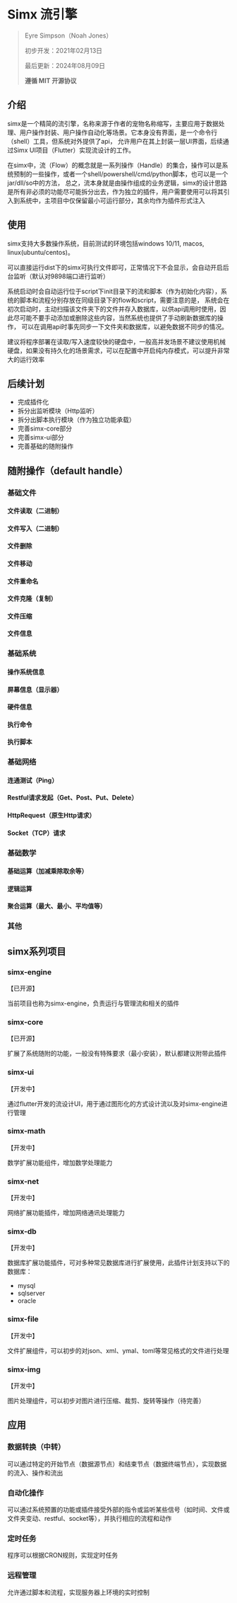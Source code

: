 # Simx 流引擎

> Eyre Simpson（Noah Jones）
>
> 初步开发：2021年02月13日
> 
> 最后更新：2024年08月09日
>
> **遵循 MIT 开源协议**

## 介绍
simx是一个精简的流引擎，名称来源于作者的宠物名称缩写，主要应用于数据处理、用户操作封装、用户操作自动化等场景。它本身没有界面，是一个命令行（shell）工具，但系统对外提供了api，
允许用户在其上封装一层UI界面，后续通过Simx UI项目（Flutter）实现流设计的工作。

在simx中，流（Flow）的概念就是一系列操作（Handle）的集合，操作可以是系统预制的一些操作，或者一个shell/powershell/cmd/python脚本，也可以是一个jar/dll/so中的方法，
总之，流本身就是由操作组成的业务逻辑，simx的设计思路是所有非必须的功能尽可能拆分出去，作为独立的插件，用户需要使用可以将其引入到系统中，主项目中仅保留最小可运行部分，其余均作为插件形式注入

## 使用

simx支持大多数操作系统，目前测试的环境包括windows 10/11, macos, linux(ubuntu/centos)。

可以直接运行dist下的simx可执行文件即可，正常情况下不会显示，会自动开启后台监听（默认对9898端口进行监听）

系统启动时会自动运行位于script下init目录下的流和脚本（作为初始化内容），系统的脚本和流程分别存放在同级目录下的flow和script，需要注意的是，
系统会在初次启动时，主动扫描该文件夹下的文件并存入数据库，以供api调用时使用，因此尽可能不要手动添加或删除这些内容，当然系统也提供了手动刷新数据库的操作，
可以在调用api时事先同步一下文件夹和数据库，以避免数据不同步的情况。

建议将程序部署在读取/写入速度较快的硬盘中，一般高并发场景不建议使用机械硬盘，如果没有持久化的场景需求，可以在配置中开启纯内存模式，可以提升非常大的运行效率

## 后续计划

- 完成插件化
- 拆分出监听模块（Http监听）
- 拆分出脚本执行模块（作为独立功能承载）
- 完善simx-core部分
- 完善simx-ui部分
- 完善基础的随附操作

## 随附操作（default handle）

### 基础文件

#### 文件读取（二进制）

#### 文件写入（二进制）

#### 文件删除

#### 文件移动

#### 文件重命名

#### 文件克隆（复制）

#### 文件压缩

#### 文件信息

### 基础系统

#### 操作系统信息

#### 屏幕信息（显示器）

#### 硬件信息

#### 执行命令

#### 执行脚本

### 基础网络

#### 连通测试（Ping）

#### Restful请求发起（Get、Post、Put、Delete）

#### HttpRequest（原生Http请求）

#### Socket（TCP）请求

### 基础数学

#### 基础运算（加减乘除取余等）

#### 逻辑运算

#### 聚合运算（最大、最小、平均值等）

### 其他

## simx系列项目

### simx-engine

【已开源】

当前项目也称为simx-engine，负责运行与管理流和相关的插件

### simx-core

【已开源】

扩展了系统随附的功能，一般没有特殊要求（最小安装），默认都建议附带此插件

### simx-ui

【开发中】

通过flutter开发的流设计UI，用于通过图形化的方式设计流以及对simx-engine进行管理

### simx-math

【开发中】

数学扩展功能组件，增加数学处理能力

### simx-net

【开发中】

网络扩展功能插件，增加网络通讯处理能力

### simx-db

【开发中】

数据库扩展功能插件，可对多种常见数据库进行扩展使用，此插件计划支持以下的数据库：

- mysql
- sqlserver
- oracle

### simx-file

【开发中】

文件扩展组件，可以初步的对json、xml、ymal、toml等常见格式的文件进行处理

### simx-img

【开发中】

图片处理组件，可以初步对图片进行压缩、裁剪、旋转等操作（待完善）

## 应用

### 数据转换（中转）

可以通过特定的开始节点（数据源节点）和结束节点（数据终端节点），实现数据的流入、操作和流出

### 自动化操作

可以通过系统预置的功能或插件接受外部的指令或监听某些信号（如时间、文件或文件夹变动、restful、socket等），并执行相应的流程和动作

### 定时任务

程序可以根据CRON规则，实现定时任务

### 远程管理

允许通过脚本和流程，实现服务器上环境的实时控制
